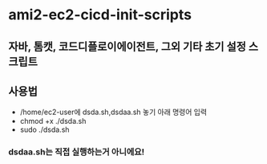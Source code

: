 # ami2-ec2-cicd-init-scripts
## 자바, 톰캣, 코드디플로이에이전트, 그외 기타 초기 설정 스크립트

## 사용법
- /home/ec2-user에 dsda.sh,dsdaa.sh 놓기
  아래 명령어 입력
- chmod +x ./dsda.sh
- sudo ./dsda.sh
### dsdaa.sh는 직접 실행하는거 아니에요!
